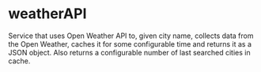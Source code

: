# weatherAPI
Service that uses Open Weather API to, given city name, collects data from the ​Open Weather​, caches it for some
configurable time and returns it as a JSON object. Also returns a configurable number of last searched cities in cache.